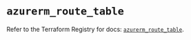 # `azurerm_route_table`

Refer to the Terraform Registry for docs: [`azurerm_route_table`](https://registry.terraform.io/providers/hashicorp/azurerm/4.0.1/docs/resources/route_table).
